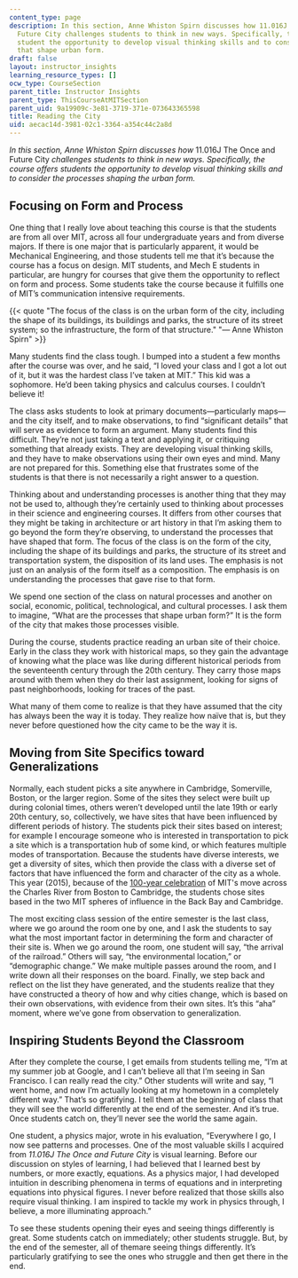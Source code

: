 ```yaml
---
content_type: page
description: In this section, Anne Whiston Spirn discusses how 11.016J The Once and
  Future City challenges students to think in new ways. Specifically, the course offers
  student the opportunity to develop visual thinking skills and to consider the processes
  that shape urban form.
draft: false
layout: instructor_insights
learning_resource_types: []
ocw_type: CourseSection
parent_title: Instructor Insights
parent_type: ThisCourseAtMITSection
parent_uid: 9a19909c-3e81-3719-371e-073643365598
title: Reading the City
uid: aecac14d-3981-02c1-3364-a354c44c2a8d
---
```

*In this section, Anne Whiston Spirn discusses how* 11.016J The Once and Future City *challenges students to think in new ways. Specifically, the course offers students the opportunity to develop visual thinking skills and to consider the processes shaping the urban form.*

## Focusing on Form and Process

One thing that I really love about teaching this course is that the students are from all over MIT, across all four undergraduate years and from diverse majors. If there is one major that is particularly apparent, it would be Mechanical Engineering, and those students tell me that it’s because the course has a focus on design. MIT students, and Mech E students in particular, are hungry for courses that give them the opportunity to reflect on form and process. Some students take the course because it fulfills one of MIT’s communication intensive requirements.

{{< quote "The focus of the class is on the urban form of the city, including the shape of its buildings, its buildings and parks, the structure of its street system; so the infrastructure, the form of that structure." "— Anne Whiston Spirn" >}}

Many students find the class tough. I bumped into a student a few months after the course was over, and he said, “I loved your class and I got a lot out of it, but it was the hardest class I’ve taken at MIT.” This kid was a sophomore. He’d been taking physics and calculus courses. I couldn’t believe it!

The class asks students to look at primary documents—particularly maps—and the city itself, and to make observations, to find “significant details” that will serve as evidence to form an argument. Many students find this difficult. They’re not just taking a text and applying it, or critiquing something that already exists. They are developing visual thinking skills, and they have to make observations using their own eyes and mind. Many are not prepared for this. Something else that frustrates some of the students is that there is not necessarily a right answer to a question.

Thinking about and understanding processes is another thing that they may not be used to, although they’re certainly used to thinking about processes in their science and engineering courses. It differs from other courses that they might be taking in architecture or art history in that I’m asking them to go beyond the form they’re observing, to understand the processes that have shaped that form. The focus of the class is on the form of the city, including the shape of its buildings and parks, the structure of its street and transportation system, the disposition of its land uses. The emphasis is not just on an analysis of the form itself as a composition. The emphasis is on understanding the processes that gave rise to that form.

We spend one section of the class on natural processes and another on social, economic, political, technological, and cultural processes. I ask them to imagine, “What are the processes that shape urban form?” It is the form of the city that makes those processes visible.

During the course, students practice reading an urban site of their choice. Early in the class they work with historical maps, so they gain the advantage of knowing what the place was like during different historical periods from the seventeenth century through the 20th century. They carry those maps around with them when they do their last assignment, looking for signs of past neighborhoods, looking for traces of the past.

What many of them come to realize is that they have assumed that the city has always been the way it is today. They realize how naïve that is, but they never before questioned how the city came to be the way it is.

## Moving from Site Specifics toward Generalizations

Normally, each student picks a site anywhere in Cambridge, Somerville, Boston, or the larger region. Some of the sites they select were built up during colonial times, others weren’t developed until the late 19th or early 20th century, so, collectively, we have sites that have been influenced by different periods of history. The students pick their sites based on interest; for example I encourage someone who is interested in transportation to pick a site which is a transportation hub of some kind, or which features multiple modes of transportation. Because the students have diverse interests, we get a diversity of sites, which then provide the class with a diverse set of factors that have influenced the form and character of the city as a whole. This year (2015), because of the [100-year celebration](https://alum.mit.edu/slice/moving-day-mit-celebrating-100-years-style) of MIT's move across the Charles River from Boston to Cambridge, the students chose sites based in the two MIT spheres of influence in the Back Bay and Cambridge.

The most exciting class session of the entire semester is the last class, where we go around the room one by one, and I ask the students to say what the most important factor in determining the form and character of their site is. When we go around the room, one student will say, “the arrival of the railroad.” Others will say, “the environmental location,” or “demographic change.” We make multiple passes around the room, and I write down all their responses on the board. Finally, we step back and reflect on the list they have generated, and the students realize that they have constructed a theory of how and why cities change, which is based on their own observations, with evidence from their own sites. It’s this “aha” moment, where we’ve gone from observation to generalization.

## Inspiring Students Beyond the Classroom

After they complete the course, I get emails from students telling me, “I’m at my summer job at Google, and I can’t believe all that I’m seeing in San Francisco. I can really read the city.” Other students will write and say, “I went home, and now I’m actually looking at my hometown in a completely different way.” That’s so gratifying. I tell them at the beginning of class that they will see the world differently at the end of the semester. And it’s true. Once students catch on, they’ll never see the world the same again.

One student, a physics major, wrote in his evaluation, “Everywhere I go, I now see patterns and processes. One of the most valuable skills I acquired from *11.016J The Once and Future City* is visual learning. Before our discussion on styles of learning, I had believed that I learned best by numbers, or more exactly, equations. As a physics major, I had developed intuition in describing phenomena in terms of equations and in interpreting equations into physical figures. I never before realized that those skills also require visual thinking. I am inspired to tackle my work in physics through, I believe, a more illuminating approach.”

To see these students opening their eyes and seeing things differently is great. Some students catch on immediately; other students struggle. But, by the end of the semester, all of themare seeing things differently. It’s particularly gratifying to see the ones who struggle and then get there in the end.